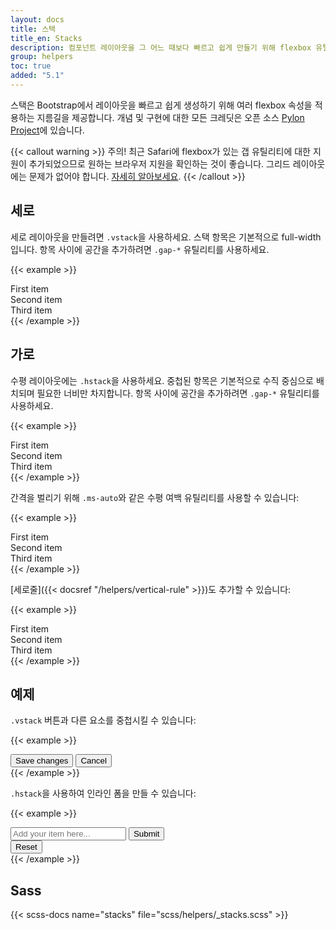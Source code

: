 ```yaml
---
layout: docs
title: 스택
title_en: Stacks
description: 컴포넌트 레이아웃을 그 어느 때보다 빠르고 쉽게 만들기 위해 flexbox 유틸리티를 기반으로 하는 약칭 도우미입니다.
group: helpers
toc: true
added: "5.1"
---
```


스택은 Bootstrap에서 레이아웃을 빠르고 쉽게 생성하기 위해 여러 flexbox 속성을 적용하는 지름길을 제공합니다. 개념 및 구현에 대한 모든 크레딧은 오픈 소스 [Pylon Project](https://almonk.github.io/pylon/)에 있습니다.

{{< callout warning >}}
주의! 최근 Safari에 flexbox가 있는 갭 유틸리티에 대한 지원이 추가되었으므로 원하는 브라우저 지원을 확인하는 것이 좋습니다. 그리드 레이아웃에는 문제가 없어야 합니다. [자세히 알아보세요](https://caniuse.com/flexbox-gap).
{{< /callout >}}

## 세로

세로 레이아웃을 만들려면 `.vstack`을 사용하세요. 스택 항목은 기본적으로 full-width입니다. 항목 사이에 공간을 추가하려면 `.gap-*` 유틸리티를 사용하세요.

{{< example >}}
<div class="vstack gap-3">
  <div class="bg-light border">First item</div>
  <div class="bg-light border">Second item</div>
  <div class="bg-light border">Third item</div>
</div>
{{< /example >}}

## 가로

수평 레이아웃에는 `.hstack`을 사용하세요. 중첩된 항목은 기본적으로 수직 중심으로 배치되며 필요한 너비만 차지합니다. 항목 사이에 공간을 추가하려면 `.gap-*` 유틸리티를 사용하세요.

{{< example >}}
<div class="hstack gap-3">
  <div class="bg-light border">First item</div>
  <div class="bg-light border">Second item</div>
  <div class="bg-light border">Third item</div>
</div>
{{< /example >}}

간격을 벌리기 위해 `.ms-auto`와 같은 수평 여백 유틸리티를 사용할 수 있습니다:

{{< example >}}
<div class="hstack gap-3">
  <div class="bg-light border">First item</div>
  <div class="bg-light border ms-auto">Second item</div>
  <div class="bg-light border">Third item</div>
</div>
{{< /example >}}

[세로줄]({{< docsref "/helpers/vertical-rule" >}})도 추가할 수 있습니다:

{{< example >}}
<div class="hstack gap-3">
  <div class="bg-light border">First item</div>
  <div class="bg-light border ms-auto">Second item</div>
  <div class="vr"></div>
  <div class="bg-light border">Third item</div>
</div>
{{< /example >}}

## 예제

`.vstack` 버튼과 다른 요소를 중첩시킬 수 있습니다:

{{< example >}}
<div class="vstack gap-2 col-md-5 mx-auto">
  <button type="button" class="btn btn-secondary">Save changes</button>
  <button type="button" class="btn btn-outline-secondary">Cancel</button>
</div>
{{< /example >}}

`.hstack`을 사용하여 인라인 폼을 만들 수 있습니다:

{{< example >}}
<div class="hstack gap-3">
  <input class="form-control me-auto" type="text" placeholder="Add your item here..." aria-label="Add your item here...">
  <button type="button" class="btn btn-secondary">Submit</button>
  <div class="vr"></div>
  <button type="button" class="btn btn-outline-danger">Reset</button>
</div>
{{< /example >}}

## Sass

{{< scss-docs name="stacks" file="scss/helpers/_stacks.scss" >}}
